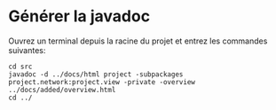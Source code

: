 # Générer la javadoc

Ouvrez un terminal depuis la racine du projet et entrez les commandes suivantes:
```
cd src  
javadoc -d ../docs/html project -subpackages project.network:project.view -private -overview ../docs/added/overview.html  
cd ../  
```

